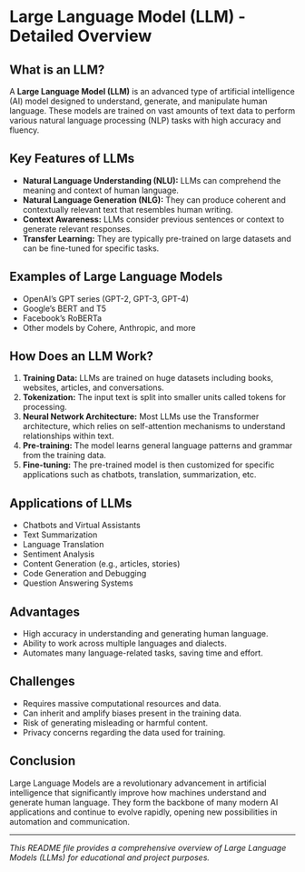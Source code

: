 
# Large Language Model (LLM) - Detailed Overview

## What is an LLM?

A **Large Language Model (LLM)** is an advanced type of artificial intelligence (AI) model designed to understand, generate, and manipulate human language. These models are trained on vast amounts of text data to perform various natural language processing (NLP) tasks with high accuracy and fluency.

## Key Features of LLMs

- **Natural Language Understanding (NLU):** LLMs can comprehend the meaning and context of human language.
- **Natural Language Generation (NLG):** They can produce coherent and contextually relevant text that resembles human writing.
- **Context Awareness:** LLMs consider previous sentences or context to generate relevant responses.
- **Transfer Learning:** They are typically pre-trained on large datasets and can be fine-tuned for specific tasks.

## Examples of Large Language Models

- OpenAI’s GPT series (GPT-2, GPT-3, GPT-4)
- Google’s BERT and T5
- Facebook’s RoBERTa
- Other models by Cohere, Anthropic, and more

## How Does an LLM Work?

1. **Training Data:** LLMs are trained on huge datasets including books, websites, articles, and conversations.
2. **Tokenization:** The input text is split into smaller units called tokens for processing.
3. **Neural Network Architecture:** Most LLMs use the Transformer architecture, which relies on self-attention mechanisms to understand relationships within text.
4. **Pre-training:** The model learns general language patterns and grammar from the training data.
5. **Fine-tuning:** The pre-trained model is then customized for specific applications such as chatbots, translation, summarization, etc.

## Applications of LLMs

- Chatbots and Virtual Assistants
- Text Summarization
- Language Translation
- Sentiment Analysis
- Content Generation (e.g., articles, stories)
- Code Generation and Debugging
- Question Answering Systems

## Advantages

- High accuracy in understanding and generating human language.
- Ability to work across multiple languages and dialects.
- Automates many language-related tasks, saving time and effort.

## Challenges

- Requires massive computational resources and data.
- Can inherit and amplify biases present in the training data.
- Risk of generating misleading or harmful content.
- Privacy concerns regarding the data used for training.

## Conclusion

Large Language Models are a revolutionary advancement in artificial intelligence that significantly improve how machines understand and generate human language. They form the backbone of many modern AI applications and continue to evolve rapidly, opening new possibilities in automation and communication.

---

*This README file provides a comprehensive overview of Large Language Models (LLMs) for educational and project purposes.*

